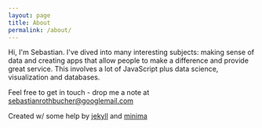 ```yaml
---
layout: page
title: About
permalink: /about/
---
```


Hi, I'm Sebastian. I've dived into many interesting subjects: making sense of data and creating apps that allow people to make a difference and provide great service. This involves a lot of JavaScript plus data science, visualization and databases.

Feel free to get in touch - drop me a note at sebastianrothbucher@googlemail.com

Created w/ some help by [jekyll] and [minima]

[jekyll]: https://github.com/jekyll/jekyll
[minima]: https://github.com/jekyll/minima
